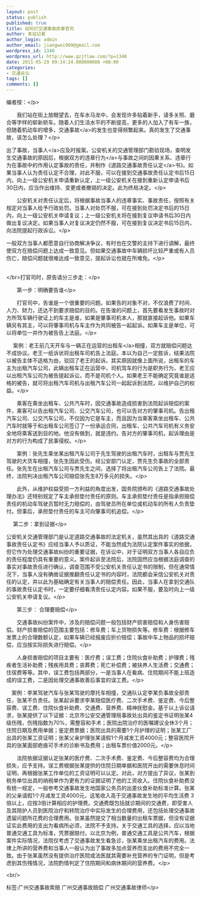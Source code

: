 ```yaml
---
layout: post
status: publish
published: true
title: 如何打交通事故民事官司
author: 本站记者
author_login: admin
author_email: jiangwei909@gmail.com
wordpress_id: 1340
wordpress_url: http://www.gzjtlaw.com/?p=1340
date: 2011-05-29 09:14:24.000000000 +08:00
categories:
- 交通诉讼
tags: []
comments: []
---
```

<p><p>编者按：<&#47;p><p>　　我们站在街上放眼望去，在车水马龙中，会发现许多贴着新手，请多关照、磨合等字样的崭新轿车。随着人们生活水平的不断提高，更多的人加入了有车一族，但随着机动车的增多，<a>交通事故<&#47;a>的发生也变得频繁起来。真的发生了交通事故，该怎么处理？<&#47;p><p>出了事故，<a>当事人<&#47;a>应及时报案。公安机关的交通管理部门勘验现场，查明发生交通事故的原因后，根据双方的<a>违章行为<&#47;a>与事故之间的因果关系、违章行为在事故中的作用认定事故的责任，并制作《<a>道路交通事故责任认定<&#47;a>书》。如果当事人认为责任认定不合理，对此不服，可以在接到交通事故责任认定书后15日内，向上一级公安机关申请重新认定，上一级公安机关在接到重新认定申请书后30日内，应当作出维持、变更或者撤销的决定。此为终局决定。<&#47;p><p>　　公安机关对责任认定后，将根据事故当事人的违章事实、事故责任，按照有关规定对当事人给予行政处罚。当事人对处罚不服，可在接到处罚决定书后的15日内，向上一级公安机关申请复议；上一级公安机关将在接到复议申请书后30日内做出复议决定。如果当事人对复议决定仍然不服，可在接到复议决定书后15日内，向法院提起行政诉讼。<&#47;p><p>一般双方当事人都愿意自行协商解决争议，有时也在交警的主持下进行调解，最终使双方在赔偿问题上达成一致意见。但如果交通事故中车辆损坏比较严重或有人员伤亡，赔偿问题就很难达成一致意见，提起诉讼也就在所难免。<&#47;p><p><br><&#47;br>打官司时，原告请分三步走：<&#47;p><p>　　第一步：明确要告谁<&#47;p><p>　　打官司中，告谁是一个很重要的问题。如果告的对象不对，不仅浪费了时间、人力、财力，还达不到要求赔偿的目的。在告谁的问题上，首先要看发生事故时对方所驾车辆行驶证上的车主是谁，如果是肇事司机本人，那就直接起诉他。如果车辆另有其主，可以将肇事司机与车主作为共同被告一起起诉。如果车主是单位，可以将单位一并作为被告告上法庭。<&#47;p><p>　 案例：老王前几天开车与一辆正在运营的<a>出租车<&#47;a>相撞，双方就赔偿问题达不成协议。老王一纸诉状将出租车司机告上法庭。本以为自己一定胜诉，结果法院以被告主体不适格为由，驳回了老王的起诉。其实原因就像上面所说，出租车的车主为出租汽车公司，此辆出租车正在运营中，司机驾车的行为是职务行为，老王应以出租汽车公司为被告提起诉讼，而不是司机个人。如果老王不能确定究竟谁是适格的被告，就可将出租汽车司机与出租汽车公司一起起诉到法院，以维护自己的权益。<&#47;p><p>　　乘客在乘坐出租车、公共汽车时，因交通事故造成损害到法院起诉赔偿的案件，乘客可以告出租汽车公司、公交汽车公司，也可以告对方的肇事司机。告出租汽车公司、公交汽车公司，不仅因为它是车主，而且因为当乘客乘坐出租车、公共汽车时就等于和出租车公司签订了一份承运合同，出租车、公共汽车司机有义务安全地将乘客送到目的地。他没有做到，就是违约。告对方的肇事司机，起诉理由是对方的行为构成了民事侵权。<&#47;p><p>　　案例：张先生乘坐某出租汽车公司于先生驾驶的出租汽车时，出租车与贾先生驾驶的大货车相撞，张先生因此受伤。经公安部门认定，贾先生负事故的全部责任。张先生在出租汽车公司与贾先生之间，选择了将出租汽车公司告上了法院。最终，法院判决出租汽车公司赔偿张先生8万多元的损失。<&#47;p><p>　　此外，从维护权益受损一方利益的角度出发，国务院颁布的《道路交通事故处理办法》还特别规定了车主承担垫付责任的原则。车主承担垫付责任是指承担赔偿责任的机动车驾驶员暂时无力赔偿的，由驾驶员所在单位或机动车的所有人负责垫付。但事后，承担垫付责任的车主可向肇事司机追偿。<&#47;p><p>　 第二步：拿到证据<&#47;p><p>公安机关交通管理部门是认定道路交通事故的法定机关，虽然其出具的《道路交通事故责任认定书》应经当事人予以质证，不能当然成为法院认定案件事实的依据，但它作为处理交通事故纠纷的重要证据，在诉讼中，对于证明双方当事人各自应负的责任程度仍具有重要的意义。案件起诉至法院后，法院固然应当根据法庭调查的事实对事故责任进行确认，调查范围不受公安机关责任认定书的限制，但在通常情况下，当事人没有确凿证据推翻责任认定书的内容时，法院都会采信公安机关对责任的认定，并以此为基础确定有关当事人的赔偿责任。因此，当事人在拿到交通队的事故责任认定书时，一定要仔细看清责任认定内容。如果不服，要及时向上一级公安机关申请复议。<&#47;p><p>　　第三步： 合理要赔偿<&#47;p><p>　　交通事故纠纷案件中，涉及的赔偿问题一般包括财产损害赔偿和人身伤害赔偿。财产损害赔偿的范围主要包括：修车费；车上货物损失等。修车费：根据修车发票上的合理数额认定，如果车辆已经报废应折价赔偿；事故中车上物品的损坏赔偿，应当按实际损失进行赔偿。<&#47;p><p>　　人身损害赔偿的项目主要有：医疗费；误工费；住院伙食补助费；护理费；残疾者生活补助费；残疾用具费；丧葬费；死亡补偿费；被扶养人生活费；交通费；住宿费等等。其中，误工费包括两部分，一是当事人在看病、住院期间不能上班造成的误工费，二是因处理交通事故善后事宜的误工费。<&#47;p><p>　案例：李某驾驶汽车与张某驾驶的摩托车相撞，交通队认定李某负事故全部责任，张某不负责任。张某起诉要求李某赔偿医疗费、二次手术费、鉴定费、今后整容费、误工费、住院伙食补助费、交通费、营养费、精神抚慰金。基于以上诉讼请求，张某提供了以下证据：北京市公安交通管理局事故处出具的鉴定书证明张某4级伤残，伤残指数为70%，需整容和手术；医院出院治疗的医嘱建议全休3个月；住院日期及费用单据；鉴定费票据；医院出具的需要1个月护理的证明；张某工厂出具的张某工资证明；张某父亲护理张某请假1个月减发工资4000元；整容医院开具的张某面部疤痕可手术的诊断书及费用；出租车票价值2000元。<&#47;p><p>　　法院依据证据认定张某的医疗费、二次手术费、鉴定费、今后整容费均为合理损失，应予支持。误工费根据张某提供的住院日期单据和医院开出的需要休息时间证明，再根据张某工作单位的工资证明可以认定。对此，对方提出了异议，张某到税务单位出具的纳税单作为更有力的证据证明了他的工资收入。住院伙食补助费没有统一规定，一般参考交通事故发生地国家公务员的出差伙食补助标准计算。张某的父亲请假1个月减发工资4000元，这笔收入高于交通事故发生地的平均生活费 3倍以上，应按3倍计算相应的护理费。交通费既包括就诊期间的交通费，即受害人及其陪护人员到医院治疗和转院治疗中实际发生的合理费用，还包括处理交通事故遗留问题所花费的合理费用。张某虽然提交了相当数量的出租车票据，但没有证据证实此费用的支出为看病所必须，法院不予支持。关于交通工具的选择，应以当地普通交通工具为标准，凭票据赔付。以北京为例，普通交通工具是公共汽车，根据案件实际情况，法院仅考虑了交通事故发生看急诊，张某乘坐出租汽车的费用。法律上所讲的营养费和当事人一般认为出了事故多加点营养而支出的费用不完全一致。由于张某虽然没有提供治疗医院或法医就其需要补充营养的专门证明，但是考虑到其伤残情况，法院酌情判定了住院期间和病休期间的营养费。<&#47;p><br&#47;><p>标签:广州交通事故索赔 广州交通事故赔偿 广州交通事故律师<&#47;p>
